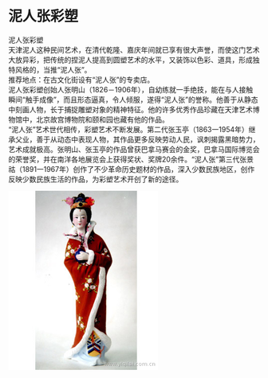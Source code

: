 # 泥人张彩塑  
泥人张彩塑  
  天津泥人这种民间艺术，在清代乾隆、嘉庆年间就已享有很大声誉，而使这门艺术大放异彩，把传统的捏泥人提高到圆塑艺术的水平，又装饰以色彩、道具，形成独特风格的，当推“泥人张”。  
  推荐地点：在古文化街设有“泥人张”的专卖店。  
  泥人张彩塑创始人张明山（1826－1906年），自幼练就一手绝技，能在与人接触瞬间“触手成像”，而且形态逼真，令人倾服，遂得“泥人张”的誉称。他善于从静态中刻画人物，长于捕捉雕塑对象的精神特征。他的许多优秀作品珍藏在天津艺术博物馆中，北京故宫博物院和颐和园也藏有他的作品。  
  “泥人张”艺术世代相传，彩塑艺术不断发展。第二代张玉亭（1863一1954年）继承父业，善于从动态中表现人物，其作品更多反映劳动人民，讽刺揭露黑暗势力，艺术成就极高。张明山、张玉亭的作品曾获巴拿马赛会的金奖，巴拿马国际博览会的荣誉奖，并在南洋各地展览会上获得奖状、奖牌20余件。“泥人张”第三代张景祜（1891一1967年）创作了不少革命历史题材的作品，深入少数民族地区，创作反映少数民族生活的作品，为彩塑艺术开创了新的途径。  
  
![](https://raw.githubusercontent.com/szqq0512/Pic/main/img/202201212001633.png)  